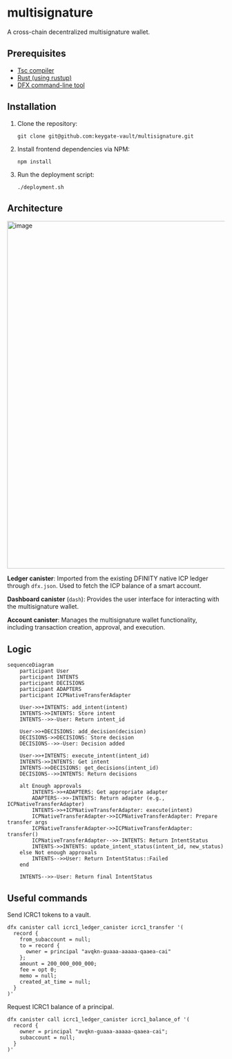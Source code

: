# multisignature
A cross-chain decentralized multisignature wallet. 

## Prerequisites
* [Tsc compiler](https://www.typescriptlang.org/download/) 
* [Rust (using rustup)](https://www.rust-lang.org/tools/install)
* [DFX command-line tool](https://internetcomputer.org/docs/current/developer-docs/getting-started/install/#installing-dfx-via-dfxvm)

## Installation
1. Clone the repository:
   ```
   git clone git@github.com:keygate-vault/multisignature.git
   ```
2. Install frontend dependencies via NPM:
   ```
   npm install
   ```
3. Run the deployment script:
   ```
   ./deployment.sh
   ```

## Architecture
<img width="804" alt="image" src="https://github.com/user-attachments/assets/66a939de-133a-4c2f-a1d8-290101df6c80">

**Ledger canister**: Imported from the existing DFINITY native ICP ledger through `dfx.json`. Used to fetch the ICP balance of a smart account.

**Dashboard canister** (`dash`): Provides the user interface for interacting with the multisignature wallet.

**Account canister**: Manages the multisignature wallet functionality, including transaction creation, approval, and execution.

## Logic
```mermaid
sequenceDiagram
    participant User
    participant INTENTS
    participant DECISIONS
    participant ADAPTERS
    participant ICPNativeTransferAdapter

    User->>+INTENTS: add_intent(intent)
    INTENTS->>INTENTS: Store intent
    INTENTS-->>-User: Return intent_id

    User->>+DECISIONS: add_decision(decision)
    DECISIONS->>DECISIONS: Store decision
    DECISIONS-->>-User: Decision added

    User->>+INTENTS: execute_intent(intent_id)
    INTENTS->>INTENTS: Get intent
    INTENTS->>DECISIONS: get_decisions(intent_id)
    DECISIONS-->>INTENTS: Return decisions

    alt Enough approvals
        INTENTS->>+ADAPTERS: Get appropriate adapter
        ADAPTERS-->>-INTENTS: Return adapter (e.g., ICPNativeTransferAdapter)
        INTENTS->>+ICPNativeTransferAdapter: execute(intent)
        ICPNativeTransferAdapter->>ICPNativeTransferAdapter: Prepare transfer args
        ICPNativeTransferAdapter->>ICPNativeTransferAdapter: transfer()
        ICPNativeTransferAdapter-->>-INTENTS: Return IntentStatus
        INTENTS->>INTENTS: update_intent_status(intent_id, new_status)
    else Not enough approvals
        INTENTS-->>User: Return IntentStatus::Failed
    end

    INTENTS-->>-User: Return final IntentStatus
```

## Useful commands

Send ICRC1 tokens to a vault.
```
dfx canister call icrc1_ledger_canister icrc1_transfer '(
  record {
    from_subaccount = null;
    to = record {
      owner = principal "avqkn-guaaa-aaaaa-qaaea-cai"
    };
    amount = 200_000_000_000;
    fee = opt 0;        
    memo = null;
    created_at_time = null;
  }
)'
```

Request ICRC1 balance of a principal.
```
dfx canister call icrc1_ledger_canister icrc1_balance_of '(
  record {
    owner = principal "avqkn-guaaa-aaaaa-qaaea-cai";
    subaccount = null;
  }
)'
```

